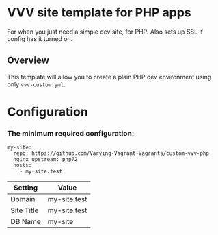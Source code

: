 # VVV site template for PHP apps
For when you just need a simple dev site, for PHP. Also sets up SSL if config has it turned on.

## Overview
This template will allow you to create a plain PHP dev environment using only `vvv-custom.yml`.

# Configuration

### The minimum required configuration:

```
my-site:
  repo: https://github.com/Varying-Vagrant-Vagrants/custom-vvv-php
  nginx_upstream: php72
  hosts:
    - my-site.test
```

| Setting    | Value       |
|------------|-------------|
| Domain     | my-site.test |
| Site Title | my-site.test |
| DB Name    | my-site     |
